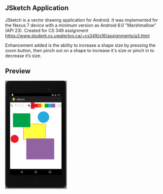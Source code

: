 ## JSketch Application 

JSketch is a vector drawing application for Android. It was implemented for the Nexus 7 device with a minimum version as Android 6.0 "Marshmallow" (API 23). Created for CS 349 assignment https://www.student.cs.uwaterloo.ca/~cs349/s16/assignments/a3.html

Enhancement added is the ability to increase a shape size by pressing the zoom button, then pinch out on a shape to increase it's size or pinch in to decrease it’s size. 

## Preview
<img src="https://github.com/azlee/Vector-Draw-for-Android/blob/master/preview.png" width="200">


